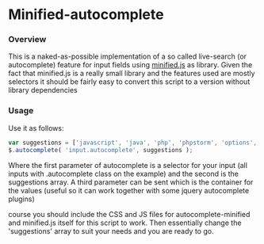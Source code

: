 # Minified-autocomplete

### Overview

This is a naked-as-possible implementation of a so called live-search (or autocomplete) feature for input fields using [minified.js](http://www.minified.js) as library. Given the fact that minified.js is a really small library and the features used are mostly selectors it should be fairly easy to convert this script to a version without library dependencies

### Usage

Use it as follows:

```javascript
var suggestions = ['javascript', 'java', 'php', 'phpstorm', 'options', 'oblea', 'oppium', 'facebook', 'facepalm'];
$.autocomplete( 'input.autocomplete', suggestions );
```

Where the first parameter of autocomplete is a selector for your input (all inputs with .autocomplete class on the example) and the second is the suggestions array. A third parameter can be sent which is the container for the values (useful so it can work together with some jquery autocomplete plugins)

 course you should include the CSS and JS files for autocomplete-minified and minified.js itself for this script to work. Then essentially change the 'suggestions' array to suit your needs and you are ready to go.
